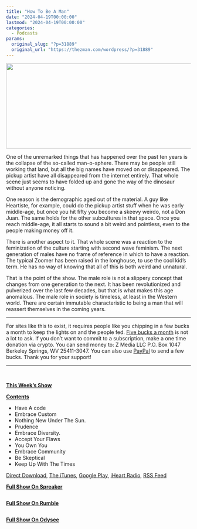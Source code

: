 ```yaml
---
title: "How To Be A Man"
date: "2024-04-19T00:00:00"
lastmod: "2024-04-19T00:00:00"
categories:
  - Podcasts
params:
  original_slug: "?p=31889"
  original_url: "https://thezman.com/wordpress/?p=31889"
---
```


[<img
src="http://thezman.com/wordpress/wp-content/uploads/2018/01/Power-Hour.png"
decoding="async" width="600" height="233" />](http://thezman.com/wordpress/wp-content/uploads/2018/01/Power-Hour.png)

One of the unremarked things that has happened over the past ten years
is the collapse of the so-called man-o-sphere. There may be people still
working that land, but all the big names have moved on or disappeared.
The pickup artist have all disappeared from the internet entirely. That
whole scene just seems to have folded up and gone the way of the
dinosaur without anyone noticing.

One reason is the demographic aged out of the material. A guy like
Heartiste, for example, could do the pickup artist stuff when he was
early middle-age, but once you hit fifty you become a skeevy weirdo, not
a Don Juan. The same holds for the other subcultures in that space. Once
you reach middle-age, it all starts to sound a bit weird and pointless,
even to the people making money off it.

There is another aspect to it. That whole scene was a reaction to the
feminization of the culture starting with second wave feminism. The next
generation of males have no frame of reference in which to have a
reaction. The typical Zoomer has been raised in the longhouse, to use
the cool kid’s term. He has no way of knowing that all of this is both
weird and unnatural.

That is the point of the show. The male role is not a slippery concept
that changes from one generation to the next. It has been revolutionized
and pulverized over the last few decades, but that is what makes this
age anomalous. The male role in society is timeless, at least in the
Western world. There are certain immutable characteristic to being a man
that will reassert themselves in the coming years.

------------------------------------------------------------------------

For sites like this to exist, it requires people like you chipping in a
few bucks a month to keep the lights on and the people fed.
<a href="https://www.subscribestar.com/the-z-blog"
rel="noopener noreferrer" target="_blank">Five bucks a month</a> is not
a lot to ask. If you don’t want to commit to a subscription, make a one
time donation via crypto. You can send money to: Z Media LLC P.O. Box
1047 Berkeley Springs, WV 25411-3047. You can also use <a
href="https://www.paypal.com/cgi-bin/webscr?cmd=_s-xclick&amp;hosted_button_id=UDAS2Q8JYA6CN&amp;source=url"
rel="noopener noreferrer" target="_blank">PayPal</a> to send a few
bucks. Thank you for your support!

------------------------------------------------------------------------

 

**<u>This Week’s Show</u>**

**<u>Contents</u>**

-   Have A code
-   Embrace Custom
-   Nothing New Under The Sun.
-   Prudence
-   Embrace Diversity.
-   Accept Your Flaws
-   You Own You
-   Embrace Community
-   Be Skeptical
-   Keep Up With The Times

<a href="https://api.spreaker.com/v2/episodes/59541025/download.mp3"
rel="noopener" target="_blank">Direct Download</a>, <a
href="https://itunes.apple.com/us/podcast/the-z-blog-power-hour/id1262799640?mt=2"
rel="noopener noreferrer" target="_blank">The iTunes</a>, <a
href="https://podcasts.google.com/?feed=aHR0cHM6Ly93d3cuc3ByZWFrZXIuY29tL3Nob3cvMjU4OTY1Ny9lcGlzb2Rlcy9mZWVk"
rel="noopener noreferrer" target="_blank">Google Play</a>, <a href="https://www.iheart.com/podcast/the-z-blog-power-hour-29246491/"
rel="noopener noreferrer" target="_blank">iHeart Radio,</a>
<a href="https://www.spreaker.com/show/2589657/episodes/feed"
rel="noopener noreferrer" target="_blank">RSS Feed</a>

**<u>Full Show On Spreaker</u>**

<span class="mce_SELRES_start" mce-type="bookmark"
style="display: inline-block; width: 0px; overflow: hidden; line-height: 0;">﻿</span>

**<u>Full Show On Rumble</u>**

<span class="mce_SELRES_start" mce-type="bookmark"
style="display: inline-block; width: 0px; overflow: hidden; line-height: 0;">﻿</span>

**<u>Full Show On Odysee</u>**

<span class="mce_SELRES_start" mce-type="bookmark"
style="display: inline-block; width: 0px; overflow: hidden; line-height: 0;">﻿</span>
